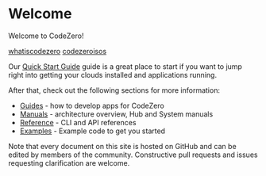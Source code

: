 # Welcome

Welcome to CodeZero!

[whatiscodezero](_fragments/whatiscodezero.md ":include")
[codezeroisos](_fragments/codezeroisos.md ":include")

Our [Quick Start Guide](/welcome/quickstart.md) guide is a great place to start if you want to jump right into getting your clouds installed and applications running.

After that, check out the following sections for more information:

- [Guides](/guides/overview.md) - how to develop apps for CodeZero
- [Manuals](/manuals/overview.md) - architecture overview, Hub and System manuals
- [Reference](/reference/overview.md) - CLI and API references
- [Examples](/examples/overview.md) - Example code to get you started

Note that every document on this site is hosted on GitHub and can be edited by members of the community. Constructive pull requests and issues requesting clarification are welcome.
